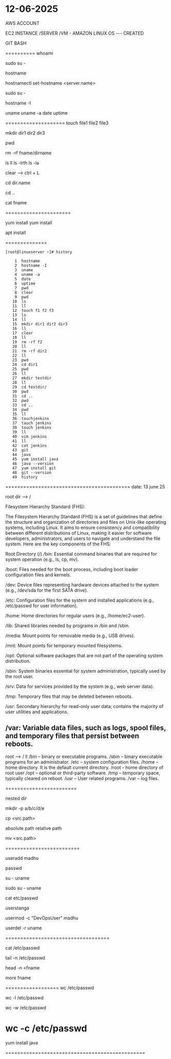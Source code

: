 12-06-2025
============
AWS ACCOUNT 

EC2 INSTANCE /SERVER /VM - AMAZON LINUX OS --- CREATED 

GIT BASH 

==========
whoami

sudo su - 

hostname

hostnamectl set-hostname <server.name>

sudo su - 

hostname -I 

uname 
uname -a
date 
uptime 

====================
touch file1 file2 file3 

mkdir dir1 dir2 dir3 

pwd

rm -rf fname/dirname 

ls 
ll
ls -lrth
ls -la 

clear --> ctrl + L 

cd dir.name

cd ..


cat fname 

======================

yum install <java>
yum install <git >

apt install <java>

==============
```
[root@linuxserver ~]# history

    1  hostname
    2  hostname -I
    3  uname
    4  uname -a
    5  date
    6  uptime
    7  pwd
    8  clear
    9  pwd
   10  ls
   11  ll
   12  touch f1 f2 f3
   13  ls
   14  ll
   15  mkdir dir1 dir2 dir3
   16  ll
   17  clear
   18  ll
   19  rm -rf f2
   20  ll
   21  rm -rf dir2
   22  ll
   23  pwd
   24  cd dir1
   25  pwd
   26  ll
   27  mkdir testdir
   28  ll
   29  cd testdir/
   30  pwd
   31  cd ..
   32  pwd
   33  cd ..
   34  pwd
   35  ll
   36  touchjenkins
   37  tauch jenkins
   38  touch jenkins
   39  ll
   40  vim jenkins
   41  ll
   42  cat jenkins
   43  git
   44  java
   45  yum install java
   46  java --version
   47  yum install git
   48  git --version
   49  history
```


==========================================
date: 13 june 25 

root dir --> / 

Filesystem Hierarchy Standard (FHS):
 
 
The Filesystem Hierarchy Standard (FHS) is a set of guidelines that define the structure and organization of directories and files on Unix-like operating systems, including Linux. It aims to ensure consistency and compatibility between different distributions of Linux, making it easier for software developers, administrators, and users to navigate and understand the file system. Here are the key components of the FHS:

Root Directory (/)
/bin: Essential command binaries that are required for system operation (e.g., ls, cp, mv).

/boot: Files needed for the boot process, including boot loader configuration files and kernels.

/dev: Device files representing hardware devices attached to the system (e.g., /dev/sda for the first SATA drive).

/etc: Configuration files for the system and installed applications (e.g., /etc/passwd for user information).

/home: Home directories for regular users (e.g., /home/ec2-user).

/lib: Shared libraries needed by programs in /bin and /sbin.

/media: Mount points for removable media (e.g., USB drives).

/mnt: Mount points for temporary mounted filesystems.

/opt: Optional software packages that are not part of the operating system distribution.

/sbin: System binaries essential for system administration, typically used by the root user.

/srv: Data for services provided by the system (e.g., web server data).

/tmp: Temporary files that may be deleted between reboots.

/usr: Secondary hierarchy for read-only user data; contains the majority of user utilities and applications.

/var: Variable data files, such as logs, spool files, and temporary files that persist between reboots.
---------------------

root --> /
ll
/bin – binary or executable programs.
 /sbin – binary executable programs for an administrator.
/etc – system configuration files.
/home – home directory. It is the default current directory.
/root - home directory of root user 
/opt – optional or third-party software.
/tmp – temporary space, typically cleared on reboot.
/usr – User related programs.
/var – log files.

========================

nested dir 

mkdir -p a/b/c/d/e


cp <src.path> <dest>


absolute path 
relative path 


mv <src.path> <dest>

=========================

useradd madhu 
 
passwd <uname> 

su - uname

sudo su - uname 

cat etc/passwd

userstanga

usermod -c "DevOpsUser" madhu

userdel -r uname 

===================================

cat /etc/passwd

tail -n /etc/passwd

head -n <fname 

more fname

==================
wc  /etc/passwd

wc -l /etc/passwd

wc  -w /etc/passwd

wc  -c /etc/passwd
=================================

yum install java 


===============================================
